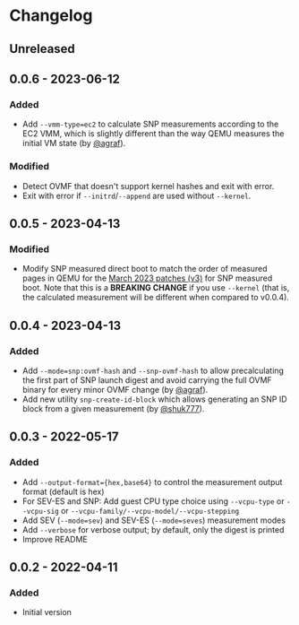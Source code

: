 # Changelog

## Unreleased

## 0.0.6 - 2023-06-12

### Added
- Add `--vmm-type=ec2` to calculate SNP measurements according to the EC2 VMM,
  which is slightly different than the way QEMU measures the initial VM state
  (by [@agraf](https://github.com/agraf)).

### Modified
- Detect OVMF that doesn't support kernel hashes and exit with error.
- Exit with error if `--initrd`/`--append` are used without `--kernel`.

## 0.0.5 - 2023-04-13

### Modified
- Modify SNP measured direct boot to match the order of measured pages in QEMU
  for the [March 2023 patches (v3)](https://lore.kernel.org/qemu-devel/20230302092347.1988853-1-dovmurik@linux.ibm.com/)
  for SNP measured boot.  Note that this is a **BREAKING CHANGE** if you use
  `--kernel` (that is, the calculated measurement will be different when compared
  to v0.0.4).

## 0.0.4 - 2023-04-13

### Added
- Add `--mode=snp:ovmf-hash` and `--snp-ovmf-hash` to allow precalculating the
  first part of SNP launch digest and avoid carrying the full OVMF binary for
  every minor OVMF change (by [@agraf](https://github.com/agraf)).
- Add new utility `snp-create-id-block` which allows generating an SNP ID block
  from a given measurement (by [@shuk777](https://github.com/shuk777)).

## 0.0.3 - 2022-05-17

### Added
- Add `--output-format={hex,base64}` to control the measurement output format
  (default is hex)
- For SEV-ES and SNP: Add guest CPU type choice using `--vcpu-type` or
  `--vcpu-sig` or `--vcpu-family/--vcpu-model/--vcpu-stepping`
- Add SEV (`--mode=sev`) and SEV-ES (`--mode=seves`) measurement modes
- Add `--verbose` for verbose output; by default, only the digest is printed
- Improve README

## 0.0.2 - 2022-04-11

### Added
- Initial version
